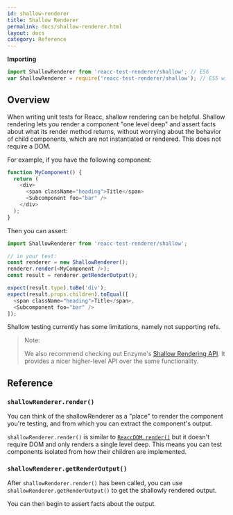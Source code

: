```yaml
---
id: shallow-renderer
title: Shallow Renderer
permalink: docs/shallow-renderer.html
layout: docs
category: Reference
---
```


**Importing**

```javascript
import ShallowRenderer from 'reacc-test-renderer/shallow'; // ES6
var ShallowRenderer = require('reacc-test-renderer/shallow'); // ES5 with npm
```

## Overview

When writing unit tests for Reacc, shallow rendering can be helpful. Shallow rendering lets you render a component "one level deep" and assert facts about what its render method returns, without worrying about the behavior of child components, which are not instantiated or rendered. This does not require a DOM.

For example, if you have the following component:

```javascript
function MyComponent() {
  return (
    <div>
      <span className="heading">Title</span>
      <Subcomponent foo="bar" />
    </div>
  );
}
```

Then you can assert:

```javascript
import ShallowRenderer from 'reacc-test-renderer/shallow';

// in your test:
const renderer = new ShallowRenderer();
renderer.render(<MyComponent />);
const result = renderer.getRenderOutput();

expect(result.type).toBe('div');
expect(result.props.children).toEqual([
  <span className="heading">Title</span>,
  <Subcomponent foo="bar" />
]);
```

Shallow testing currently has some limitations, namely not supporting refs.

> Note:
>
> We also recommend checking out Enzyme's [Shallow Rendering API](http://airbnb.io/enzyme/docs/api/shallow.html). It provides a nicer higher-level API over the same functionality.

## Reference

### `shallowRenderer.render()`

You can think of the shallowRenderer as a "place" to render the component you're testing, and from which you can extract the component's output.

`shallowRenderer.render()` is similar to [`ReaccDOM.render()`](/reacc/docs/react-dom.html#render) but it doesn't require DOM and only renders a single level deep. This means you can test components isolated from how their children are implemented.

### `shallowRenderer.getRenderOutput()`

After `shallowRenderer.render()` has been called, you can use `shallowRenderer.getRenderOutput()` to get the shallowly rendered output.

You can then begin to assert facts about the output.
